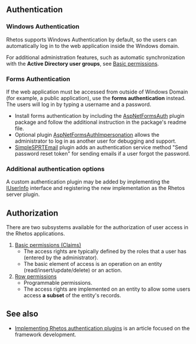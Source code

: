 ## Authentication

### Windows Authentication

Rhetos supports Windows Authentication by default, so the users can automatically log in to the web application inside the Windows domain.

For additional administration features, such as automatic synchronization with the **Active Directory user groups**, see [Basic permissions](https://github.com/Rhetos/Rhetos/wiki/Basic-permissions).

### Forms Authentication

If the web application must be accessed from outside of Windows Domain (for example, a public application), use the **forms authentication** instead. The users will log in by typing a username and a password.

* Install forms authentication by including the [AspNetFormsAuth](https://github.com/Rhetos/AspNetFormsAuth) plugin package and follow the additional instruction in the package's readme file.
* Optional plugin [AspNetFormsAuthImpersonation](https://github.com/Rhetos/AspNetFormsAuthImpersonation) allows the administrator to log in as another user for debugging and support.
* [SimpleSPRTEmail](https://github.com/Rhetos/SimpleSPRTEmail) plugin adds an authentication service method "Send password reset token" for sending emails if a user forgot the password.

### Additional authentication options

A custom authentication plugin may be added by implementing the [IUserInfo](https://github.com/Rhetos/Rhetos/blob/master/Source/Rhetos.Utilities/IUserInfo.cs) interface and registering the new implementation as the Rhetos server plugin.

## Authorization

There are two subsystems available for the authorization of user access in the Rhetos applications.

1. [Basic permissions (Claims)](https://github.com/Rhetos/Rhetos/wiki/Basic-permissions)
    * The access rights are typically defined by the roles that a user has (entered by the administrator).
    * The basic element of access is an operation on an entity (read/insert/update/delete) or an action.
2. [Row permissions](https://github.com/Rhetos/Rhetos/wiki/RowPermissions-concept)
    * Programmable permissions.
    * The access rights are implemented on an entity to allow some users access **a subset** of the entity's records.

## See also

* [Implementing Rhetos authentication plugins](https://github.com/Rhetos/Rhetos/wiki/Implementing-Rhetos-authentication-plugins) is an article focused on the framework development.
